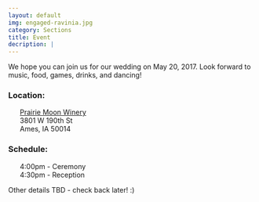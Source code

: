 ```yaml
---
layout: default
img: engaged-ravinia.jpg
category: Sections
title: Event
decription: |
---
```


We hope you can join us for our wedding on May 20, 2017. Look forward to music, food, games, drinks, and dancing!

### Location:
<ul style="list-style:none;">
  <li><a href="http://www.prairiemoonwinery.com/">Prairie Moon Winery</a></li>
  <li>3801 W 190th St</li>
  <li>Ames, IA 50014</li>
</ul>

### Schedule:
<ul style="list-style:none;">
<!--  <li>3:00pm - Optional happy hour at <a href="http://www.alluvialbrewing.com/">Alluvial Brewing</a></li>-->
  <li>4:00pm - Ceremony</li>
  <li>4:30pm - Reception</li>
</ul>

Other details TBD - check back later! :)
